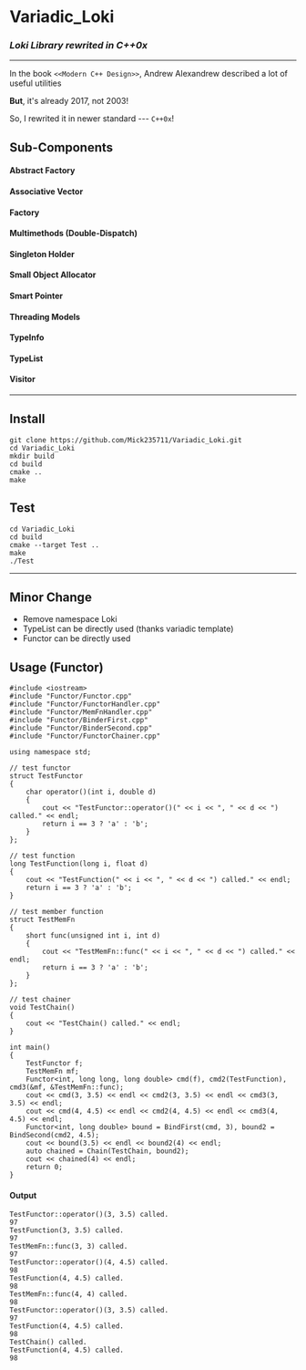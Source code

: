 # **Variadic_Loki**
### *Loki Library rewrited in C++0x*

***

In the book `<<Modern C++ Design>>`, Andrew Alexandrew described a lot of useful utilities

**But**, it's already 2017, not 2003!

So, I rewrited it in newer standard --- `C++0x`!

## Sub-Components
#### Abstract Factory
#### Associative Vector
#### Factory
#### Multimethods (Double-Dispatch)
#### Singleton Holder
#### Small Object Allocator
#### Smart Pointer
#### Threading Models
#### TypeInfo
#### TypeList
#### Visitor

-------
## Install
    git clone https://github.com/Mick235711/Variadic_Loki.git
    cd Variadic_Loki
    mkdir build
    cd build
    cmake ..
    make

## Test
    cd Variadic_Loki
    cd build
    cmake --target Test ..
    make
    ./Test

***
## Minor Change
* Remove namespace Loki
* TypeList can be directly used (thanks variadic template)
* Functor can be directly used

## Usage (Functor)
    #include <iostream>
    #include "Functor/Functor.cpp"
    #include "Functor/FunctorHandler.cpp"
    #include "Functor/MemFnHandler.cpp"
    #include "Functor/BinderFirst.cpp"
    #include "Functor/BinderSecond.cpp"
    #include "Functor/FunctorChainer.cpp"
    
    using namespace std;
    
    // test functor
    struct TestFunctor
    {
        char operator()(int i, double d)
        {
            cout << "TestFunctor::operator()(" << i << ", " << d << ") called." << endl;
            return i == 3 ? 'a' : 'b';
        }
    };
    
    // test function
    long TestFunction(long i, float d)
    {
        cout << "TestFunction(" << i << ", " << d << ") called." << endl;
        return i == 3 ? 'a' : 'b';
    }
    
    // test member function
    struct TestMemFn
    {
        short func(unsigned int i, int d)
        {
            cout << "TestMemFn::func(" << i << ", " << d << ") called." << endl;
            return i == 3 ? 'a' : 'b';
        }
    };
    
    // test chainer
    void TestChain()
    {
        cout << "TestChain() called." << endl;
    }
    
    int main()
    {
        TestFunctor f;
        TestMemFn mf;
        Functor<int, long long, long double> cmd(f), cmd2(TestFunction), cmd3(&mf, &TestMemFn::func);
        cout << cmd(3, 3.5) << endl << cmd2(3, 3.5) << endl << cmd3(3, 3.5) << endl;
        cout << cmd(4, 4.5) << endl << cmd2(4, 4.5) << endl << cmd3(4, 4.5) << endl;
        Functor<int, long double> bound = BindFirst(cmd, 3), bound2 = BindSecond(cmd2, 4.5);
        cout << bound(3.5) << endl << bound2(4) << endl;
        auto chained = Chain(TestChain, bound2);
        cout << chained(4) << endl;
        return 0;
    }



#### Output
    TestFunctor::operator()(3, 3.5) called.
    97
    TestFunction(3, 3.5) called.
    97
    TestMemFn::func(3, 3) called.
    97
    TestFunctor::operator()(4, 4.5) called.
    98
    TestFunction(4, 4.5) called.
    98
    TestMemFn::func(4, 4) called.
    98
    TestFunctor::operator()(3, 3.5) called.
    97
    TestFunction(4, 4.5) called.
    98
    TestChain() called.
    TestFunction(4, 4.5) called.
    98
